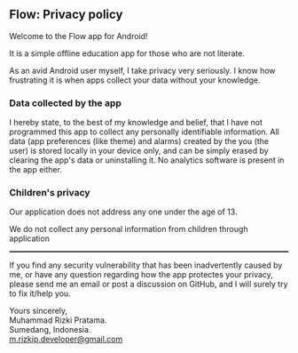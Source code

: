 ## Flow: Privacy policy
Welcome to the Flow app for Android!

It is a simple offline education app for those who are not literate.

As an avid Android user myself, I take privacy very seriously.
I know how frustrating it is when apps collect your data without your knowledge.

### Data collected by the app

I hereby state, to the best of my knowledge and belief, that I have not programmed this app to collect any personally identifiable information. All data (app preferences (like theme) and alarms) created by the you (the user) is stored locally in your device only, and can be simply erased by clearing the app's data or uninstalling it. No analytics software is present in the app either.


### Children's privacy

Our application does not address any one under the age of 13.

We do not collect any personal information from children through application


<hr style="border:1px solid gray">

If you find any security vulnerability that has been inadvertently caused by me, or have any question regarding how the app protectes your privacy, please send me an email or post a discussion on GitHub, and I will surely try to fix it/help you.

Yours sincerely,  
Muhammad Rizki Pratama.  
Sumedang, Indonesia.  
m.rizkip.developer@gmail.com
